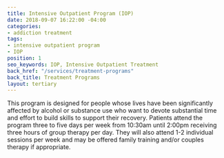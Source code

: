 ```yaml
---
title: Intensive Outpatient Program (IOP)
date: 2018-09-07 16:22:00 -04:00
categories:
- addiction treatment
tags:
- intensive outpatient program
- IOP
position: 1
seo_keywords: IOP, Intensive Outpatient Treatment
back_href: "/services/treatment-programs"
back_title: Treatment Programs
layout: tertiary
---
```


This program is designed for people whose lives have been significantly affected by alcohol or substance use who want to devote substantial time and effort to build skills to support their recovery.  Patients attend the program three to five days per week from 10:30am until 2:00pm receiving three hours of group therapy per day. They will also attend 1-2 individual sessions per week and may be offered family training and/or couples therapy if appropriate.
